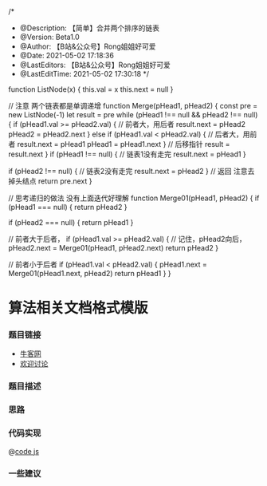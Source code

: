 /*
 * @Description: 【简单】合并两个排序的链表
 * @Version: Beta1.0
 * @Author: 【B站&公众号】Rong姐姐好可爱
 * @Date: 2021-05-02 17:18:36
 * @LastEditors: 【B站&公众号】Rong姐姐好可爱
 * @LastEditTime: 2021-05-02 17:30:18
 */

function ListNode(x) {
  this.val = x
  this.next = null
}

// 注意 两个链表都是单调递增
function Merge(pHead1, pHead2) {
  const pre = new ListNode(-1)
  let result = pre
  while (pHead1 !== null && pHead2 !== null) {
    if (pHead1.val >= pHead2.val) {
      // 前者大，用后者
      result.next = pHead2
      pHead2 = pHead2.next
    } else if (pHead1.val < pHead2.val) {
      // 后者大，用前者
      result.next = pHead1
      pHead1 = pHead1.next
    }
    // 后移指针
    result = result.next
  }
  if (pHead1 !== null) {
    // 链表1没有走完
    result.next = pHead1
  }

  if (pHead2 !== null) {
    // 链表2没有走完
    result.next = pHead2
  }
  // 返回 注意去掉头结点
  return pre.next
}

// 思考递归的做法 没有上面迭代好理解
function Merge01(pHead1, pHead2) {
  if (pHead1 === null) {
    return pHead2
  }

  if (pHead2 === null) {
    return pHead1
  }

  // 前者大于后者，
  if (pHead1.val >= pHead2.val) {
    // 记住，pHead2向后，
    pHead2.next = Merge01(pHead1, pHead2.next)
    return pHead2
  }

  // 前者小于后者
  if (pHead1.val < pHead2.val) {
    pHead1.next = Merge01(pHead1.next, pHead2)
    return pHead1
  }
}

# 算法相关文档格式模版




### 题目链接

- [牛客网]()
- [欢迎讨论]()

### 题目描述


### 思路

### 代码实现

@[code js](@code/algorithm/剑指/链表/reverseList.js)


### 一些建议
